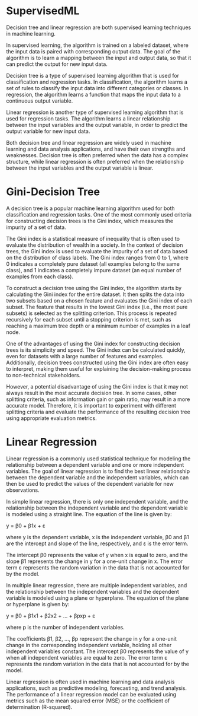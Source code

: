 # SupervisedML

Decision tree and linear regression are both supervised learning techniques in machine learning.

In supervised learning, the algorithm is trained on a labeled dataset, where the input data is paired with corresponding output data. The goal of the algorithm is to learn a mapping between the input and output data, so that it can predict the output for new input data.

Decision tree is a type of supervised learning algorithm that is used for classification and regression tasks. In classification, the algorithm learns a set of rules to classify the input data into different categories or classes. In regression, the algorithm learns a function that maps the input data to a continuous output variable.

Linear regression is another type of supervised learning algorithm that is used for regression tasks. The algorithm learns a linear relationship between the input variables and the output variable, in order to predict the output variable for new input data.

Both decision tree and linear regression are widely used in machine learning and data analysis applications, and have their own strengths and weaknesses. Decision tree is often preferred when the data has a complex structure, while linear regression is often preferred when the relationship between the input variables and the output variable is linear.

# Gini-Decision Tree

A decision tree is a popular machine learning algorithm used for both classification and regression tasks. One of the most commonly used criteria for constructing decision trees is the Gini index, which measures the impurity of a set of data.

The Gini index is a statistical measure of inequality that is often used to evaluate the distribution of wealth in a society. In the context of decision trees, the Gini index is used to evaluate the impurity of a set of data based on the distribution of class labels. The Gini index ranges from 0 to 1, where 0 indicates a completely pure dataset (all examples belong to the same class), and 1 indicates a completely impure dataset (an equal number of examples from each class).

To construct a decision tree using the Gini index, the algorithm starts by calculating the Gini index for the entire dataset. It then splits the data into two subsets based on a chosen feature and evaluates the Gini index of each subset. The feature that results in the lowest Gini index (i.e., the most pure subsets) is selected as the splitting criterion. This process is repeated recursively for each subset until a stopping criterion is met, such as reaching a maximum tree depth or a minimum number of examples in a leaf node.

One of the advantages of using the Gini index for constructing decision trees is its simplicity and speed. The Gini index can be calculated quickly, even for datasets with a large number of features and examples. Additionally, decision trees constructed using the Gini index are often easy to interpret, making them useful for explaining the decision-making process to non-technical stakeholders.

However, a potential disadvantage of using the Gini index is that it may not always result in the most accurate decision tree. In some cases, other splitting criteria, such as information gain or gain ratio, may result in a more accurate model. Therefore, it is important to experiment with different splitting criteria and evaluate the performance of the resulting decision tree using appropriate evaluation metrics.

# Linear Regression

Linear regression is a commonly used statistical technique for modeling the relationship between a dependent variable and one or more independent variables. The goal of linear regression is to find the best linear relationship between the dependent variable and the independent variables, which can then be used to predict the values of the dependent variable for new observations.

In simple linear regression, there is only one independent variable, and the relationship between the independent variable and the dependent variable is modeled using a straight line. The equation of the line is given by:

y = β0 + β1x + ε

where y is the dependent variable, x is the independent variable, β0 and β1 are the intercept and slope of the line, respectively, and ε is the error term.

The intercept β0 represents the value of y when x is equal to zero, and the slope β1 represents the change in y for a one-unit change in x. The error term ε represents the random variation in the data that is not accounted for by the model.

In multiple linear regression, there are multiple independent variables, and the relationship between the independent variables and the dependent variable is modeled using a plane or hyperplane. The equation of the plane or hyperplane is given by:

y = β0 + β1x1 + β2x2 + ... + βpxp + ε

where p is the number of independent variables.

The coefficients β1, β2, ..., βp represent the change in y for a one-unit change in the corresponding independent variable, holding all other independent variables constant. The intercept β0 represents the value of y when all independent variables are equal to zero. The error term ε represents the random variation in the data that is not accounted for by the model.

Linear regression is often used in machine learning and data analysis applications, such as predictive modeling, forecasting, and trend analysis. The performance of a linear regression model can be evaluated using metrics such as the mean squared error (MSE) or the coefficient of determination (R-squared).
